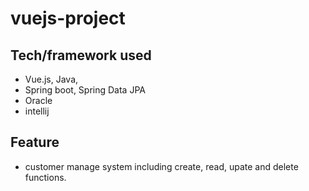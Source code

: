 # vuejs-project
## Tech/framework used
  - Vue.js, Java, 
  - Spring boot, Spring Data JPA
  - Oracle
  - intellij

## Feature
  - customer manage system including create, read, upate and delete functions.
